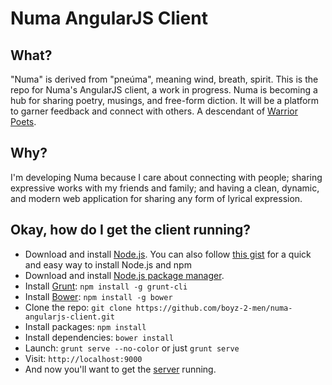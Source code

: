 # Numa AngularJS Client

## What?
"Numa" is derived from "pneúma", meaning wind, breath, spirit. This is the repo for Numa's AngularJS client, a work in progress. Numa is becoming a hub for sharing poetry, musings, and free-form diction. It will be a platform to garner feedback and connect with others. A descendant of [Warrior Poets](https://github.com/trance-with-me/Warrior-Poets).

## Why?
I'm developing Numa because I care about connecting with people; sharing expressive works with my friends and family; and having a clean, dynamic, and modern web application for sharing any form of lyrical expression.

## Okay, how do I get the client running?
* Download and install [Node.js](http://www.nodejs.org/download/). You can also follow [this gist](https://gist.github.com/isaacs/579814) for a quick and easy way to install Node.js and npm
* Download and install [Node.js package manager](https://github.com/npm/npm).
* Install [Grunt](http://gruntjs.com/): `npm install -g grunt-cli` 
* Install [Bower](http://bower.io/): `npm install -g bower`
* Clone the repo: `git clone https://github.com/boyz-2-men/numa-angularjs-client.git`
* Install packages: `npm install`
* Install dependencies: `bower install`
* Launch: `grunt serve --no-color` or just `grunt serve`
* Visit: `http://localhost:9000`
* And now you'll want to get the [server](https://github.com/boyz-2-men/numa-restful-api) running.
